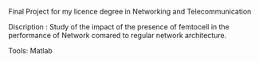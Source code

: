 Final Project for my licence degree in Networking and Telecommunication 


Discription : Study of the impact of the presence of femtocell in the performance of Network comared to regular network architecture. 

Tools: Matlab
